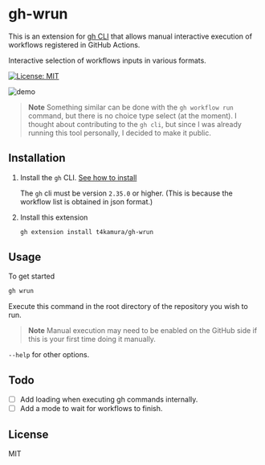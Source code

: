 # gh-wrun

This is an extension for [gh CLI](https://github.com/cli/cli) that allows manual interactive execution of workflows registered in GitHub Actions.

Interactive selection of workflows inputs in various formats.

[![License: MIT](https://img.shields.io/badge/License-MIT-yellow.svg)](https://opensource.org/licenses/MIT)

![demo](https://github.com/t4kamura/gh-wrun/assets/51415522/c1c54584-fa08-45d7-907a-0bfeebf75fd1)

> **Note**
> Something similar can be done with the `gh workflow run` command,
> but there is no choice type select (at the moment).
> I thought about contributing to the `gh cli`,
> but since I was already running this tool personally, I decided to make it public.

## Installation

1. Install the `gh` CLI. [See how to install](https://github.com/cli/cli#installation)

   The `gh` cli must be version `2.35.0` or higher.
  (This is because the workflow list is obtained in json format.)

2. Install this extension

   ```sh
   gh extension install t4kamura/gh-wrun
   ```

## Usage

To get started

```sh
gh wrun
```

Execute this command in the root directory of the repository you wish to run.

> **Note**
> Manual execution may need to be enabled on the GitHub side if this is your first time doing it manually.

`--help` for other options.

## Todo

- [ ] Add loading when executing gh commands internally.
- [ ] Add a mode to wait for workflows to finish.

## License

MIT
